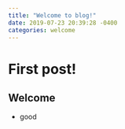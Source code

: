```yaml
---
title: "Welcome to blog!"
date: 2019-07-23 20:39:28 -0400
categories: welcome
---
```


# First post!
## Welcome
- good